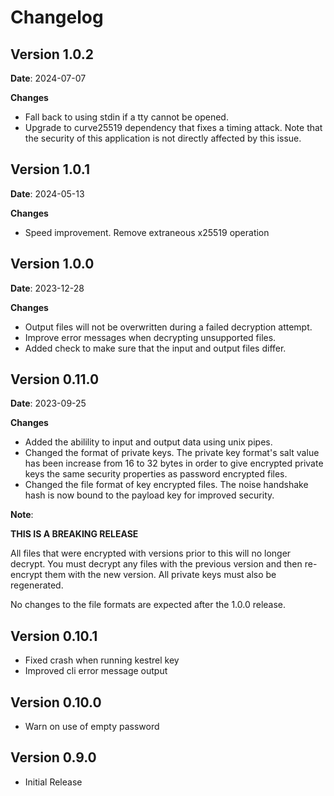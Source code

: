 # Changelog

## Version 1.0.2

**Date**: 2024-07-07

**Changes**

- Fall back to using stdin if a tty cannot be opened.
- Upgrade to curve25519 dependency that fixes a timing attack. Note
  that the security of this application is not directly affected by this issue.

## Version 1.0.1

**Date**: 2024-05-13

**Changes**

- Speed improvement. Remove extraneous x25519 operation


## Version 1.0.0

**Date**: 2023-12-28

**Changes**

- Output files will not be overwritten during a failed decryption attempt.
- Improve error messages when decrypting unsupported files.
- Added check to make sure that the input and output files differ.


## Version 0.11.0

**Date**: 2023-09-25

**Changes**

- Added the abilility to input and output data using unix pipes.
- Changed the format of private keys. The private key format's salt value has
  been increase from 16 to 32 bytes in order to give encrypted private keys
  the same security properties as password encrypted files.
- Changed the file format of key encrypted files. The noise handshake hash
  is now bound to the payload key for improved security.

**Note**:

**THIS IS A BREAKING RELEASE**

All files that were encrypted with versions prior to this will no longer
decrypt. You must decrypt any files with the previous version and then
re-encrypt them with the new version. All private keys must also be
regenerated.

No changes to the file formats are expected after the 1.0.0 release.

## Version 0.10.1

- Fixed crash when running kestrel key
- Improved cli error message output

## Version 0.10.0

- Warn on use of empty password

## Version 0.9.0

- Initial Release
